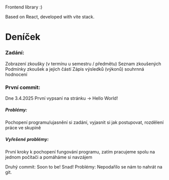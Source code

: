 # 

Frontend library :)

Based on React, developed with vite stack.
# Deníček

### Zadání:
Zobrazení zkoušky (v termínu u semestru / předmětu) 
  Seznam zkoušených 
  Podmínky zkoušek a jejich částí 
  Zápis výsledků (výkonů) souhrnná hodnocení 


### **První commit:**
Dne 3.4.2025 První vypsaní na stránku -> Hello World!
##### Problémy:
Pochopení programu/ujasnění si zadání, vyjasnit si jak postupovat, rozdělení práce ve skupině
##### Vyřešené problémy:
První kroky k pochopení fungování programu, zatím pracujeme spolu na jednom počítači a pomáháme si navzájem

Druhý commit:
Soon to be! Snad!
Problémy:
Nepodařilo se nám to nahrát na git.
